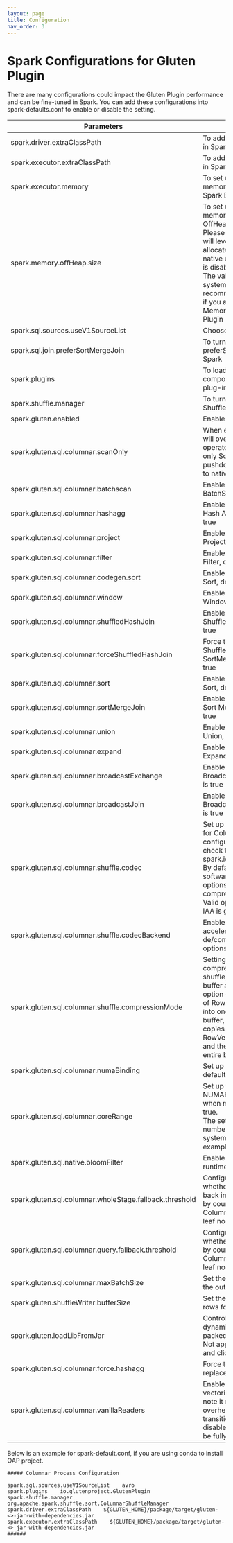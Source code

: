 ```yaml
---
layout: page
title: Configuration
nav_order: 3
---
```


# Spark Configurations for Gluten Plugin

There are many configurations could impact the Gluten Plugin performance and can be fine-tuned in Spark.
You can add these configurations into spark-defaults.conf to enable or disable the setting.

| Parameters                                              | Description                                                                                                                                                                                                                                                                                                                                                                                                                                          | Recommend Setting                                    |
|---------------------------------------------------------|------------------------------------------------------------------------------------------------------------------------------------------------------------------------------------------------------------------------------------------------------------------------------------------------------------------------------------------------------------------------------------------------------------------------------------------------------|------------------------------------------------------|
| spark.driver.extraClassPath                             | To add Gluten Plugin jar file in Spark Driver                                                                                                                                                                                                                                                                                                                                                                                                        | /path/to/jar_file                                    |
| spark.executor.extraClassPath                           | To add Gluten Plugin jar file in Spark Executor                                                                                                                                                                                                                                                                                                                                                                                                      | /path/to/jar_file                                    |
| spark.executor.memory                                   | To set up how much memory to be used for Spark Executor.                                                                                                                                                                                                                                                                                                                                                                                             |                                                      |
| spark.memory.offHeap.size                               | To set up how much memory to be used for Java OffHeap.<br /> Please notice Gluten Plugin will leverage this setting to allocate memory space for native usage even offHeap is disabled. <br /> The value is based on your system and it is recommended to set it larger if you are facing Out of Memory issue in Gluten Plugin                                                                                                                       | 30G                                                  |
| spark.sql.sources.useV1SourceList                       | Choose to use V1 source                                                                                                                                                                                                                                                                                                                                                                                                                              | avro                                                 |
| spark.sql.join.preferSortMergeJoin                      | To turn off preferSortMergeJoin in Spark                                                                                                                                                                                                                                                                                                                                                                                                             | false                                                |
| spark.plugins                                           | To load Gluten's components by Spark's plug-in loader                                                                                                                                                                                                                                                                                                                                                                                                | com.intel.oap.GlutenPlugin                           |
| spark.shuffle.manager                                   | To turn on Gluten Columnar Shuffle Plugin                                                                                                                                                                                                                                                                                                                                                                                                            | org.apache.spark.shuffle.sort.ColumnarShuffleManager |
| spark.gluten.enabled                                    | Enable Gluten, default is true                                                                                                                                                                                                                                                                                                                                                                                                                       | true                                                 |
| spark.gluten.sql.columnar.scanOnly                      | When enabled, this config will overwrite all other operators' enabling, and only Scan and Filter pushdown will be offloaded to native.                                                                                                                                                                                                                                                                                                               | false                                                |
| spark.gluten.sql.columnar.batchscan                     | Enable or Disable Columnar BatchScan, default is true                                                                                                                                                                                                                                                                                                                                                                                                | true                                                 |
| spark.gluten.sql.columnar.hashagg                       | Enable or Disable Columnar Hash Aggregate, default is true                                                                                                                                                                                                                                                                                                                                                                                           | true                                                 |
| spark.gluten.sql.columnar.project                       | Enable or Disable Columnar Project, default is true                                                                                                                                                                                                                                                                                                                                                                                                  | true                                                 |
| spark.gluten.sql.columnar.filter                        | Enable or Disable Columnar Filter, default is true                                                                                                                                                                                                                                                                                                                                                                                                   | true                                                 |
| spark.gluten.sql.columnar.codegen.sort                  | Enable or Disable Columnar Sort, default is true                                                                                                                                                                                                                                                                                                                                                                                                     | true                                                 |
| spark.gluten.sql.columnar.window                        | Enable or Disable Columnar Window, default is true                                                                                                                                                                                                                                                                                                                                                                                                   | true                                                 |
| spark.gluten.sql.columnar.shuffledHashJoin              | Enable or Disable ShuffledHashJoin, default is true                                                                                                                                                                                                                                                                                                                                                                                                  | true                                                 |
| spark.gluten.sql.columnar.forceShuffledHashJoin         | Force to use ShuffledHashJoin over SortMergeJoin, default is true                                                                                                                                                                                                                                                                                                                                                                                    | true                                                 |
| spark.gluten.sql.columnar.sort                          | Enable or Disable Columnar Sort, default is true                                                                                                                                                                                                                                                                                                                                                                                                     | true                                                 |
| spark.gluten.sql.columnar.sortMergeJoin                 | Enable or Disable Columnar Sort Merge Join, default is true                                                                                                                                                                                                                                                                                                                                                                                          | true                                                 |
| spark.gluten.sql.columnar.union                         | Enable or Disable Columnar Union, default is true                                                                                                                                                                                                                                                                                                                                                                                                    | true                                                 |
| spark.gluten.sql.columnar.expand                        | Enable or Disable Columnar Expand, default is true                                                                                                                                                                                                                                                                                                                                                                                                   | true                                                 |
| spark.gluten.sql.columnar.broadcastExchange             | Enable or Disable Columnar Broadcast Exchange, default is true                                                                                                                                                                                                                                                                                                                                                                                       | true                                                 |
| spark.gluten.sql.columnar.broadcastJoin                 | Enable or Disable Columnar BroadcastHashJoin, default is true                                                                                                                                                                                                                                                                                                                                                                                        | true                                                 |
| spark.gluten.sql.columnar.shuffle.codec                 | Set up the codec to be used for Columnar Shuffle. If this configuration is not set, will check the value of spark.io.compression.codec. By default, Gluten use software compression. Valid options for software compression are lz4, zstd. Valid options for QAT and IAA is gzip.                                                                                                                                                                    | lz4                                                  |
| spark.gluten.sql.columnar.shuffle.codecBackend          | Enable using hardware accelerators for shuffle de/compression. Valid options are QAT and IAA.                                                                                                                                                                                                                                                                                                                                                        |                                                      |
| spark.gluten.sql.columnar.shuffle.compressionMode          | Setting different compression mode in shuffle, Valid options are buffer and rowvector, buffer option compress each buffer of RowVector individually into one pre-allocated large buffer, rowvector option first copies each buffer of RowVector to a large buffer and then compress the entire buffer in one go.                                                                                                                                  | buffer                                               |
| spark.gluten.sql.columnar.numaBinding                   | Set up NUMABinding, default is false                                                                                                                                                                                                                                                                                                                                                                                                                 | true                                                 |
| spark.gluten.sql.columnar.coreRange                     | Set up the core range for NUMABinding, only works when numaBinding set to true. <br /> The setting is based on the number of cores in your system. Use 72 cores as an example.                                                                                                                                                                                                                                                                       | 0-17,36-53 &#124;18-35,54-71                         |
| spark.gluten.sql.native.bloomFilter                     | Enable or Disable native runtime bloom filter.                                                                                                                                                                                                                                                                                                                                                                                                       | true                                                 |
| spark.gluten.sql.columnar.wholeStage.fallback.threshold | Configure the threshold for whether whole stage will fall back in AQE supported case by counting the number of ColumnarToRow & vanilla leaf node                                                                                                                                                                                                                                                                                                     | \>= 3                                                |
| spark.gluten.sql.columnar.query.fallback.threshold      | Configure the threshold for whether query will fall back by counting the number of ColumnarToRow & vanilla leaf node                                                                                                                                                                                                                                                                                                                                 | \>= 1                                                |
| spark.gluten.sql.columnar.maxBatchSize                  | Set the number of rows for the output batch                                                                                                                                                                                                                                                                                                                                                                                                          | 4096                                                 |
| spark.gluten.shuffleWriter.bufferSize                  | Set the number of buffer rows for the shuffle writer                                                                                                                                                                                                                                                                                                                                                                                                  | value of spark.gluten.sql.columnar.maxBatchSize      |
| spark.gluten.loadLibFromJar                             | Controls whether to load dynamic link library from a packed jar for gluten/cpp. Not applicable to static build and clickhouse backend.                                                                                                                                                                                                                                                                                                               | false                                                |
| spark.gluten.sql.columnar.force.hashagg                 | Force to use hash agg to replace sort agg.                                                                                                                                                                                                                                                                                                                                                                                                           | true                                                 |
| spark.gluten.sql.columnar.vanillaReaders                | Enable vanilla spark's vectorized reader. Please note it may bring perf. overhead due to extra data transition. We recommend to disable it if most queries can be fully offloaded to gluten.                                                                                                                                                                                                                                                         | false                                                |

Below is an example for spark-default.conf, if you are using conda to install OAP project.

```
##### Columnar Process Configuration

spark.sql.sources.useV1SourceList    avro
spark.plugins    io.glutenproject.GlutenPlugin
spark.shuffle.manager    org.apache.spark.shuffle.sort.ColumnarShuffleManager
spark.driver.extraClassPath    ${GLUTEN_HOME}/package/target/gluten-<>-jar-with-dependencies.jar
spark.executor.extraClassPath    ${GLUTEN_HOME}/package/target/gluten-<>-jar-with-dependencies.jar
######
```
